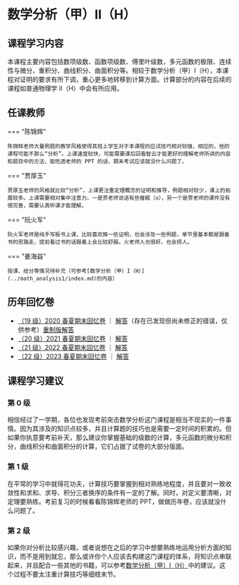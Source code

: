 # 数学分析（甲）Ⅱ（H）

## 课程学习内容

本课程主要内容包括数项级数、函数项级数、傅里叶级数，多元函数的极限、连续性与微分，重积分、曲线积分、曲面积分等。相较于数学分析（甲）I（H），本课程对证明的要求有所下调，重心更多地转移到计算方面。计算部分的内容在后续的课程如普通物理学 II（H）中会有所应用。

## 任课教师

=== "陈锦辉"

    陈锦辉老师大量例题的教学风格使得其班上学生对于本课程的应试技巧相对较强，相应的，他的课程可能不那么“分析”。上课速度较快，可能需要课后回看智云才能更好的理解老师所讲的内容和题目中的方法，能吃透老师的 PPT 的话，期末考试应该就没什么问题了。

=== "贾厚玉"

    贾厚玉老师的风格就比较“分析”，上课更注重定理概念的证明和推导，例题相对较少，课上的拓展较多。上课需要相对集中注意力，一是贾老师说话有些催眠（x），另一个是贾老师的课件没有很完善，需要认真听课才能理解。

=== "阮火军"

    阮火军老师是纯手写板书上课，比较喜欢推一些证明，也会涉及一些例题，单节里基本都是跟着书的思路走，提前看过书的话跟着上会比较舒服。火老师人也很好，也会捞人。

=== "姜海益"

    授课、给分等情况待补充（可参考[数学分析（甲）I（H）](../math_analysis1/index.md)的内容）

## 历年回忆卷

- [（19 级）2020 春夏期末回忆卷](数学分析（甲）Ⅱ（H）2020春夏回忆卷.pdf) ｜ [解答](数学分析（甲）Ⅱ（H）2020春夏回忆卷解答.pdf)（存在已发现但尚未修正的错误，仅供参考）[重制版解答](数学分析（甲）Ⅱ（H）2020春夏回忆卷解答%20重制版.pdf)
- [（20 级）2021 春夏期末回忆卷](数学分析（甲）Ⅱ（H）2021春夏回忆卷.pdf) ｜ [解答](数学分析（甲）Ⅱ（H）2021春夏回忆卷解答.pdf)
- [（21 级）2022 春夏期末回忆卷](数学分析（甲）Ⅱ（H）2022春夏回忆卷.pdf) ｜ [解答](数学分析（甲）Ⅱ（H）2022春夏回忆卷解答.pdf)
- [（22 级）2023 春夏期末回忆卷](数学分析（甲）Ⅱ（H）2023春夏回忆卷.pdf) ｜ [解答](数学分析（甲）Ⅱ（H）2023春夏回忆卷解答.pdf)

## 课程学习建议

### 第 0 级

相信经过了一学期，各位也发现考前突击数学分析这门课程是相当不现实的一件事情。因为其涉及的知识点较多，并且计算题的技巧也是需要一定时间的积累的。但如果你执意要考前补天，那么建议你掌握基础的级数的计算，多元函数的微分和积分，曲线积分和曲面积分的计算，它们占据了试卷的大部分版面。

### 第 1 级

在平常的学习中就得花功夫，计算技巧要掌握到相对熟练地程度，并且要对一致收敛性和求和、求导、积分三者换序的条件有一定的了解。同时，对定义要清晰，对定理要熟练。考前复习的时候看看陈锦辉老师的 PPT，做做历年卷，应该就没什么问题了。

### 第 2 级

如果你对分析比较感兴趣，或者说想在之后的学习中想要熟练地运用分析方面的知识，而不是用到就忘，那么或许你个人应该去构建这门课程的体系，将知识点串联起来，并且配合一些其他的书籍，可以参考[数学分析（甲）I（H）](../math_analysis1/index.md#2-48)中的建议。这个过程不要太注重计算技巧等细枝末节。
